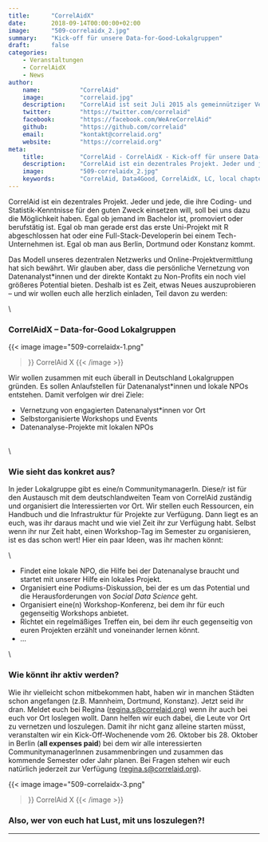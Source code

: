 ```yaml
---
title:      "CorrelAidX"
date:       2018-09-14T00:00:00+02:00
image:      "509-correlaidx_2.jpg"
summary:    "Kick-off für unsere Data-for-Good-Lokalgruppen"
draft:      false
categories:       
    - Veranstaltungen
    - CorrelAidX
    - News
author: 
    name:           "CorrelAid"
    image:          "correlaid.jpg"
    description:    "CorrelAid ist seit Juli 2015 als gemeinnütziger Verein in Konstanz eingetragen. Wir haben derzeit ein ehrenamtliches Organisationsteam aus 15 Leuten und ein Netzwerk von 650 ehrenamtlichen Datenanalyst\*innen. Wir haben bereits über 10 Volunteering-Projekte mit kleinen und großen NPOs (u.a. Ashoka, europäisches Jugendparlament, streetfootballworld) initiert, über 50 Workshops für Datenanalyst\*innen durchgeführt, und zahlreiche Vorträge (u.a. bei Die Zeit, NPO-Tag von Microsoft, Bayreuther Dialoge) gehalten."
    twitter:        "https://twitter.com/correlaid"
    facebook:       "https://facebook.com/WeAreCorrelAid"
    github:         "https://github.com/correlaid"
    email:          "kontakt@correlaid.org"
    website:        "https://correlaid.org"
meta:
    title:          "CorrelAid - CorrelAidX - Kick-off für unsere Data-for-Good-Lokalgruppen"
    description:    "CorrelAid ist ein dezentrales Projekt. Jeder und jede, die ihre Coding- und Statistik-Kenntnisse für den guten Zweck einsetzen will, soll bei uns dazu die Möglichkeit haben."
    image:          "509-correlaidx_2.jpg"
    keywords:       "CorrelAid, Data4Good, CorrelAidX, LC, local chapter, Lokalgruppen"
---
```



CorrelAid ist ein dezentrales Projekt. Jeder und jede, die ihre Coding-
und Statistik-Kenntnisse für den guten Zweck einsetzen will, soll bei
uns dazu die Möglichkeit haben. Egal ob jemand im Bachelor ist,
promoviert oder berufstätig ist. Egal ob man gerade erst das erste
Uni-Projekt mit R abgeschlossen hat oder eine Full-Stack-Developerin bei
einem Tech-Unternehmen ist. Egal ob man aus Berlin, Dortmund oder
Konstanz kommt.

Das Modell unseres dezentralen Netzwerks und Online-Projektvermittlung
hat sich bewährt. Wir glauben aber, dass die persönliche Vernetzung von
Datenanalyst\*innen und der direkte Kontakt zu Non-Profits ein noch viel
größeres Potential bieten. Deshalb ist es Zeit, etwas Neues
auszuprobieren – und wir wollen euch alle herzlich einladen, Teil davon
zu werden:

\


### **CorrelAidX – Data-for-Good Lokalgruppen**

{{< image 
    image="509-correlaidx-1.png"
>}}
CorrelAid X
{{< /image >}}


Wir wollen zusammen mit euch überall in Deutschland Lokalgruppen
gründen. Es sollen Anlaufstellen für Datenanalyst\*innen und lokale NPOs
entstehen. Damit verfolgen wir drei Ziele:

-   Vernetzung von engagierten Datenanalyst\*innen vor Ort
-   Selbstorganisierte Workshops und Events
-   Datenanalyse-Projekte mit lokalen NPOs

\
\


### Wie sieht das konkret aus?

In jeder Lokalgruppe gibt es eine/n CommunitymanagerIn. Diese/r ist für
den Austausch mit dem deutschlandweiten Team von CorrelAid zuständig und
organisiert die Interessierten vor Ort. Wir stellen euch Ressourcen, ein
Handbuch und die Infrastruktur für Projekte zur Verfügung. Dann liegt es
an euch, was ihr daraus macht und wie viel Zeit ihr zur Verfügung habt.
Selbst wenn ihr nur Zeit habt, einen Workshop-Tag im Semester zu
organisieren, ist es das schon wert! Hier ein paar Ideen, was ihr machen
könnt:

\
-   Findet eine lokale NPO, die Hilfe bei der Datenanalyse braucht und
    startet mit unserer Hilfe ein lokales Projekt.
-   Organisiert eine Podiums-Diskussion, bei der es um das Potential und
    die Herausforderungen von *Social Data Science* geht.
-   Organisiert eine(n) Workshop-Konferenz, bei dem ihr für euch
    gegenseitig Workshops anbietet.
-   Richtet ein regelmäßiges Treffen ein, bei dem ihr euch gegenseitig
    von euren Projekten erzählt und voneinander lernen könnt.
-   ...



\
### Wie könnt ihr aktiv werden?

Wie ihr vielleicht schon mitbekommen habt, haben wir in manchen Städten
schon angefangen (z.B. Mannheim, Dortmund, Konstanz). Jetzt seid ihr
dran. Meldet euch bei Regina (regina.s@correlaid.org) wenn ihr auch bei
euch vor Ort loslegen wollt. Dann helfen wir euch dabei, die Leute vor
Ort zu vernetzen und loszulegen. Damit ihr nicht ganz alleine starten
müsst, veranstalten wir ein Kick-Off-Wochenende vom 26. Oktober bis 28.
Oktober in Berlin (**all expenses paid**) bei dem wir alle
interessierten CommunitymanagerInnen zusammenbringen und zusammen das
kommende Semester oder Jahr planen. Bei Fragen stehen wir euch natürlich
jederzeit zur Verfügung (regina.s@correlaid.org).



{{< image 
    image="509-correlaidx-3.png"
>}}
CorrelAid X
{{< /image >}}

### Also, wer von euch hat Lust, mit uns loszulegen?!

------------------------------------------------------------------------


